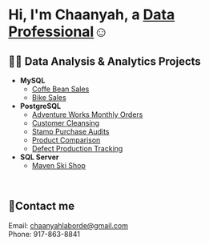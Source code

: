 <h1>Hi, I'm Chaanyah, a <a href="https://linkedin.com/in/claborde/">Data Professional</a>☺</h1>

<h2>👨‍💻 Data Analysis & Analytics Projects</h2>

- <b>MySQL</b>
  - [Coffe Bean Sales](https://github.com/clabordec/Coffee-Bean-Sales)
  - [Bike Sales](https://github.com/clabordec/Bike-Sales)
- <b>PostgreSQL</b>
  - [Adventure Works Monthly Orders](https://github.com/clabordec/Adventure-Works-Monthly-Orders)
  - [Customer Cleansing](https://github.com/clabordec/Microsoft-SQL-Server/blob/main/Projects/CustomerCleanUp.sql)
  - [Stamp Purchase Audits](https://github.com/clabordec/Microsoft-SQL-Server/blob/main/Projects/StampPurchaseAudits.sql)
  - [Product Comparison](https://github.com/clabordec/Microsoft-SQL-Server/blob/main/Projects/ProductComparison.sql)
  - [Defect Production Tracking](https://github.com/clabordec/defect-tracking-report)
- <b>SQL Server</b>
  - [Maven Ski Shop](https://github.com/clabordec/Maven-Ski-Shop)


<br>


<h2>🤳Contact me</h2>
Email: <a href="mailto:chaanyahlaborde@gmail.com" target="_blank">chaanyahlaborde@gmail.com</a> <br>
Phone: 917-863-8841
